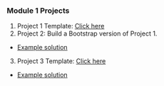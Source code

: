 ### Module 1 Projects

1. Project 1 Template: [Click here](https://drive.google.com/file/d/1PFgGOlrbrGwc0QuGKWqh36mpW2n6ChgE/view?usp=sharing)
2. Project 2: Build a Bootstrap version of Project 1.
  - [Example solution](https://github.com/jham14/mod2-p2)
3. Project 3 Template: [Click here](https://drive.google.com/file/d/0B2aVfNXRZIvGRFBlSHRwM0V0OGs/view?usp=sharing)
  - [Example solution](https://github.com/nok1214/Danny_Project3)